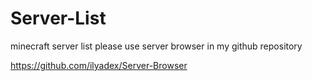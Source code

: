 # Server-List
minecraft server list please use server browser in my github repository

https://github.com/ilyadex/Server-Browser
